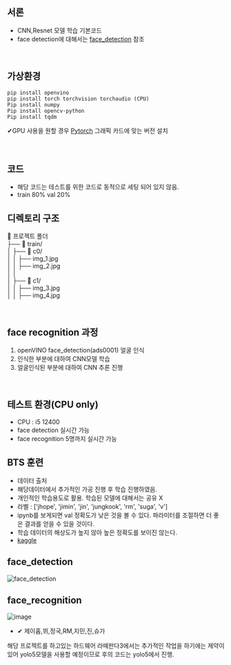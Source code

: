 ## 서론
* CNN,Resnet 모델 학습 기본코드
* face detection에 대해서는 [face_detection] 참조
<br>

## 가상환경
```bush
pip install openvino
pip install torch torchvision torchaudio (CPU)
Pip install numpy
Pip install opencv-python
Pip install tqdm
```
✔GPU 사용을 원할 경우 [Pytorch] 그래픽 카드에 맞는 버전 설치
<br>
<br>
<br>

## 코드
* 해당 코드는 테스트를 위한 코드로 동적으로 세팅 되어 있지 않음.
* train 80% val 20%



## 디렉토리 구조
📂 프로젝트 폴더<br>
 ├── 📂 train/   <br>
 │    ├── 📂 c0/<br>
 │    │    ├── img_1.jpg<br>
 │    │    ├── img_2.jpg<br>
 │    │<br>
 │    ├── 📂 c1/<br>
 │    │    ├── img_3.jpg<br>
 │    │    ├── img_4.jpg<br>

<br>

## face recognition 과정
1. openVINO face_detection(ads0001) 얼굴 인식
2. 인식한 부분에 대하여 CNN모델 학습
3. 얼굴인식된 부분에 대하여 CNN 추론 진행
<br>


## 테스트 환경(CPU only)
* CPU : i5 12400
* face detection 실시간 가능
* face recognition 5명까지 실시간 가능

## BTS 훈련
* 데이터 출처
* 해당데이터에서 추가적인 가공 진행 후 학습 진행하였음.
* 개인적인 학습용도로 활용. 학습된 모델에 대해서는 공유 X
* 라벨 : ['jhope', 'jimin', 'jin', 'jungkook', 'rm', 'suga', 'v']
* ipynb를 보게되면 val 정확도가 낮은 것을 볼 수 있다. 파라미터를 조절하면 더 좋은 결과를 얻을 수 있을 것이다.
* 학습 데이터의 해상도가 높지 않아 높은 정확도를 보이진 않는다.
* [kaggle]


## face_detection
![face_detection](https://github.com/user-attachments/assets/d6c79df9-28c1-44d4-ae6a-b360f29238af)
<br>

## face_recognition
![image](https://github.com/user-attachments/assets/26f2947f-f0ce-43d4-8d9b-515276bf96f4)
* ✔ 제이홉,뷔,정국,RM,지민,진,슈가


해당 프로젝트를 하고있는 하드웨어 라떼판다3에서는 추가적인 작업을 하기에는 제약이 있어 yolo5모델을 사용할 예정이므로 후의 코드는 yolo5에서 진행.

[face_detection]: https://github.com/yangjoon03/openVINO
[Pytorch]: https://pytorch.kr/get-started/previous-versions/
[kaggle]: https://www.kaggle.com/datasets/sharad5/korean-band-bts-members-face-recognition


